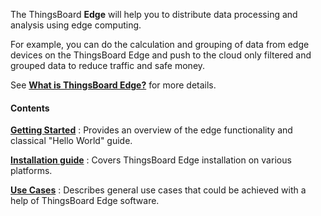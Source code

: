 The ThingsBoard **Edge** will help you to distribute data processing and analysis using edge computing.

For example, you can do the calculation and grouping of data from edge devices on the ThingsBoard Edge and push to the cloud only filtered and grouped data to reduce traffic and safe money.

See [**What is ThingsBoard Edge?**](/docs/{{docsPrefix}}edge/getting-started-guides/what-is-edge/) for more details.

#### Contents

[**Getting Started**](/docs/{{docsPrefix}}edge/getting-started/)
: Provides an overview of the edge functionality and classical "Hello World" guide.

[**Installation guide**](/docs/user-guide/install/{{docsPrefix}}edge/installation-options/)
: Covers ThingsBoard Edge installation on various platforms.

[**Use Cases**](/docs/{{docsPrefix}}edge/use-cases/overview/)
: Describes general use cases that could be achieved with a help of ThingsBoard Edge software.
